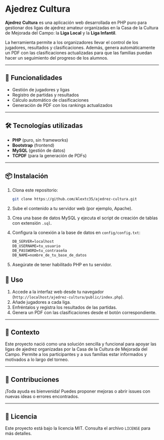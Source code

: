# Ajedrez Cultura

**Ajedrez Cultura** es una aplicación web desarrollada en PHP puro para gestionar dos ligas de ajedrez amateur organizadas en la Casa de la Cultura de Mejorada del Campo: la **Liga Local** y la **Liga Infantil**.

La herramienta permite a los organizadores llevar el control de los jugadores, resultados y clasificaciones. Además, genera automáticamente un PDF con las clasificaciones actualizadas para que las familias puedan hacer un seguimiento del progreso de los alumnos.

---

## 🚀 Funcionalidades

- Gestión de jugadores y ligas
- Registro de partidas y resultados
- Cálculo automático de clasificaciones
- Generación de PDF con los rankings actualizados

---

## 🛠️ Tecnologías utilizadas

- **PHP** (puro, sin frameworks)
- **Bootstrap** (frontend)
- **MySQL** (gestión de datos)
- **TCPDF** (para la generación de PDFs)

---

## 📦 Instalación

1. Clona este repositorio:

   ```bash
   git clone https://github.com/Alextc35/ajedrez-cultura.git
   ```
2. Sube el contenido a tu servidor web (por ejemplo, Apache).
3. Crea una base de datos MySQL y ejecuta el script de creación de tablas con extensión `.sql`.
4. Configura la conexión a la base de datos en `config/config.txt`:

    ```txt
    DB_SERVER=localhost
    DB_USERNAME=tu_usuario
    DB_PASSWORD=tu_contraseña
    DB_NAME=nombre_de_tu_base_de_datos
    ```
6. Asegúrate de tener habilitado PHP en tu servidor.

## 📄 Uso

1. Accede a la interfaz web desde tu navegador (`http://localhost/ajedrez-cultura/public/index.php`).
2. Añade jugadores a cada liga.
3. Enfréntalos y registra los resultados de las partidas.
4. Genera un PDF con las clasificaciones desde el botón correspondiente.

---

## 📍 Contexto

Este proyecto nació como una solución sencilla y funcional para apoyar las ligas de ajedrez organizadas por la Casa de la Cultura de Mejorada del Campo. Permite a los participantes y a sus familias estar informados y motivados a lo largo del torneo.

---

## 🤝 Contribuciones

¡Toda ayuda es bienvenida! Puedes proponer mejoras o abrir issues con nuevas ideas o errores encontrados.

---

## 📜 Licencia

Este proyecto está bajo la licencia MIT. Consulta el archivo `LICENSE` para más detalles.
